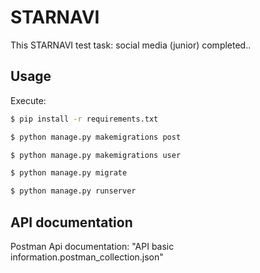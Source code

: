# STARNAVI
This STARNAVI test task: social media (junior) completed..
## Usage
Execute:
```bash 
$ pip install -r requirements.txt 
```
```bash 
$ python manage.py makemigrations post
```
```bash 
$ python manage.py makemigrations user
```
```bash 
$ python manage.py migrate
```
```bash 
$ python manage.py runserver
```
## API documentation
Postman Api documentation: "API basic information.postman_collection.json"
